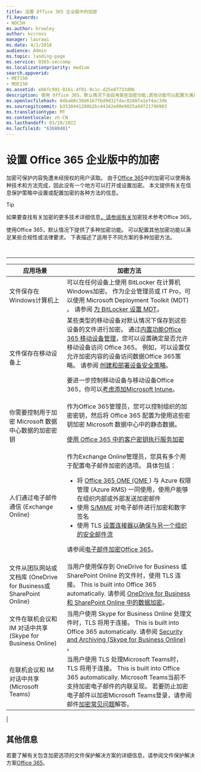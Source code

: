 ```yaml
---
title: 设置 Office 365 企业版中的加密
f1.keywords:
- NOCSH
ms.author: krowley
author: kccross
manager: laurawi
ms.date: 4/2/2018
audience: Admin
ms.topic: landing-page
ms.service: O365-seccomp
ms.localizationpriority: medium
search.appverid:
- MET150
- MOE150
ms.assetid: e86fc991-0161-4f01-9c1c-d25e87733d06
description: 使用 Office 365，默认情况下会启用某些加密功能;其他功能可以配置为满足某些合规性或法律要求。
ms.openlocfilehash: 84ba80c38d6167fbd9d32fdac0288fa1ef4ac3db
ms.sourcegitcommit: b3530441288b2bc44342e00e9025a49721796903
ms.translationtype: MT
ms.contentlocale: zh-CN
ms.lasthandoff: 03/20/2022
ms.locfileid: "63680401"
---
```

# <a name="set-up-encryption-in-office-365-enterprise"></a>设置 Office 365 企业版中的加密

加密可保护内容免遭未经授权的用户读取。 由于[Office 365](encryption.md)中的加密可以使用各种技术和方法完成，因此没有一个地方可以打开或设置加密。 本文提供有关在信息保护策略中设置或配置加密的各种方法的信息。

> [!TIP]
> 如果要查找有关加密的更多技术详细信息[，请参阅有关](technical-reference-details-about-encryption.md)加密技术参考Office 365。

使用Office 365，默认情况下提供了多种加密功能。 可以配置其他加密功能以满足某些合规性或法律要求。 下表描述了适用于不同方案的多种加密方法。

<br>

****

|应用场景|加密方法|
|---|---|
|文件保存在Windows计算机上|可以在任何设备上使用 BitLocker 在计算机Windows加密。 作为企业管理员或 IT Pro，可以使用 Microsoft Deployment Toolkit (MDT) 。 请参阅 [为 BitLocker 设置 MDT](/windows/deployment/deploy-windows-mdt/set-up-mdt-for-bitlocker)。|
|文件保存在移动设备上|某些类型的移动设备对默认情况下保存到这些设备的文件进行加密。 通过[内置功能Office 365 移动设备管理](https://support.microsoft.com/office/capabilities-of-built-in-mobile-device-management-for-microsoft-365-a1da44e5-7475-4992-be91-9ccec25905b0)，您可以设置确定是否允许移动设备访问 Office 365。 例如，可以设置仅允许加密内容的设备访问数据Office 365策略。 请参阅 [创建和部署设备安全策略](https://support.microsoft.com/office/create-and-deploy-device-security-policies-d310f556-8bfb-497b-9bd7-fe3c36ea2fd6)。 <p> 要进一步控制移动设备与移动设备Office 365，你可以[考虑添加Microsoft Intune](/mem/intune/fundamentals/setup-steps)。|
|你需要控制用于加密 Microsoft 数据中心数据的加密密钥|作为Office 365管理员，您可以控制组织的加密密钥，然后将 Office 365 配置为使用这些密钥加密 Microsoft 数据中心中的静态数据。 <p> [使用 Office 365 中的客户密钥执行服务加密](customer-key-overview.md)|
|人们通过电子邮件通信 (Exchange Online) |作为Exchange Online管理员，您具有多个用于配置电子邮件加密的选项。 具体包括： <ul><li>将 [Office 365 OME (OME ](set-up-new-message-encryption-capabilities.md)) 与 Azure 权限管理 (Azure RMS) 一同使用，使用户能够在组织内部或外部发送加密邮件</li><li>使用 [S/MIME](/exchange/security-and-compliance/smime-exo/smime-exo) 对电子邮件进行加密和数字签名</li><li>使用 TLS [设置连接器以确保与另一个组织的安全邮件流](/exchange/mail-flow-best-practices/use-connectors-to-configure-mail-flow/set-up-connectors-for-secure-mail-flow-with-a-partner)</li></ul> <p> 请参阅[电子邮件加密Office 365](./email-encryption.md)。|
|文件从团队网站或文档库 (OneDrive for Business或SharePoint Online) |当用户使用保存到 OneDrive for Business 或 SharePoint Online 的文件时，使用 TLS 连接。 This is built into Office 365 automatically. 请参阅 [OneDrive for Business 和 SharePoint Online 中的数据加密](./data-encryption-in-odb-and-spo.md)。|
|文件在联机会议和 IM 对话中共享 (Skype for Business Online) |当用户使用 Skype for Business Online 处理文件时，TLS 将用于连接。 This is built into Office 365 automatically. 请参阅 [Security and Archiving (Skype for Business Online) ](/office365/servicedescriptions/skype-for-business-online-service-description/skype-for-business-online-features)。|
|在联机会议和 IM 对话中共享 (Microsoft Teams) |当用户使用 TLS 处理Microsoft Teams时，TLS 将用于连接。 This is built into Office 365 automatically. Microsoft Teams当前不支持加密电子邮件的内联呈现。 若要防止加密电子邮件以加密Microsoft Teams登录，请参阅邮件[加密常见问题](./ome-faq.yml#can-i-automatically-remove-encryption-on-incoming-and-outgoing-mail-)解答。|
|

## <a name="additional-information"></a>其他信息

若要了解有关包含加密选项的文件保护解决方案的详细信息，请参阅文件保护解决方案[Office 365](https://www.microsoft.com/download/details.aspx?id=55523)。
